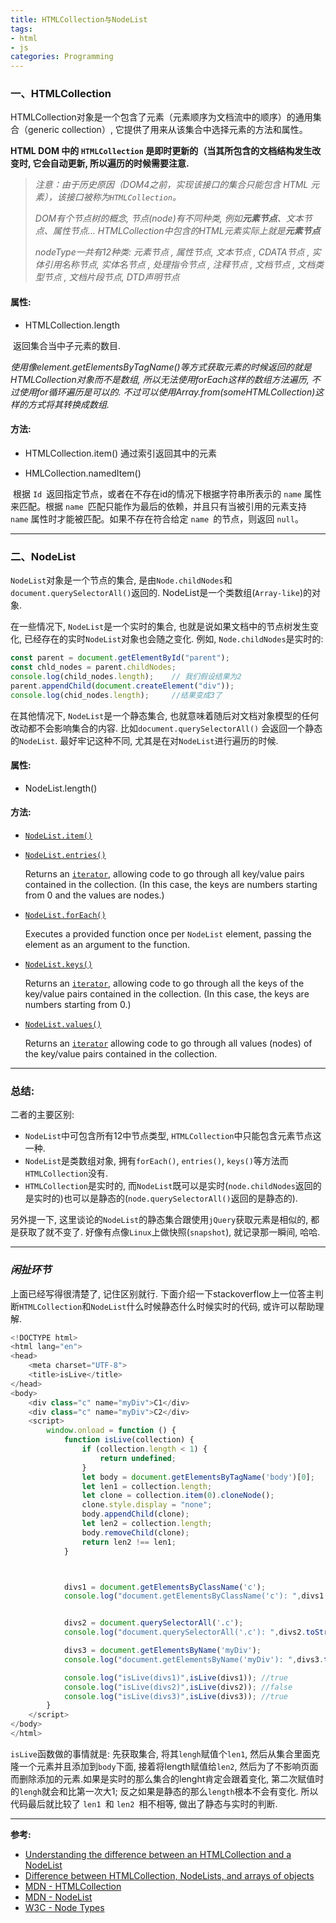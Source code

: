 ```yaml
---
title: HTMLCollection与NodeList
tags: 
- html
- js
categories: Programming
---
```


###	**一、HTMLCollection**

HTMLCollection对象是一个包含了元素（元素顺序为文档流中的顺序）的通用集合（generic collection）, 它提供了用来从该集合中选择元素的方法和属性。

**HTML DOM 中的 `HTMLCollection` 是即时更新的（当其所包含的文档结构发生改变时, 它会自动更新, 所以遍历的时候需要注意.**

> *注意：由于历史原因（DOM4之前，实现该接口的集合只能包含 HTML 元素），该接口被称为`HTMLCollection`。*
>
> *DOM有个节点树的概念, 节点(node)有不同种类, 例如**元素节点**、文本节点、属性节点... HTMLCollection中包含的HTML元素实际上就是**元素节点***
>
> *nodeType一共有12种类: 元素节点 , 属性节点, 文本节点 , CDATA节点 , 实体引用名称节点, 实体名节点 , 处理指令节点 , 注释节点 , 文档节点 , 文档类型节点 , 文档片段节点, DTD声明节点*             

####	**属性:**	

+ HTMLCollection.length	

​		返回集合当中子元素的数目.

*使用像element.getElementsByTagName()等方式获取元素的时候返回的就是HTMLCollection对象而不是数组, 所以无法使用forEach这样的数组方法遍历, 不过使用for循环遍历是可以的. 不过可以使用Array.from(someHTMLCollection)这样的方式将其转换成数组.*

#### **方法:**

- HTMLCollection.item()	通过索引返回其中的元素

+ HMLCollection.namedItem()

​		根据 `Id `返回指定节点，或者在不存在id的情况下根据字符串所表示的 `name` 属性来匹配。根据 `name `匹配只能作为最后的依赖，并且只有当被引用的元素支持 `name` 属性时才能被匹配。如果不存在符合给定 `name `的节点，则返回 `null`。

--------

###	**二、NodeList**

`NodeList`对象是一个节点的集合, 是由`Node.childNodes`和`document.querySelectorAll()`返回的. NodeList是一个类数组(`Array-like`)的对象.

在一些情况下, `NodeList`是一个实时的集合, 也就是说如果文档中的节点树发生变化, 已经存在的实时`NodeList`对象也会随之变化. 例如, `Node.childNodes`是实时的:

```javascript
const parent = document.getElementById("parent");
const chld_nodes = parent.childNodes;
console.log(child_nodes.length);	// 我们假设结果为2
parent.appendChild(document.createElement("div"));	
console.log(chid_nodes.length);		//结果变成3了
```

在其他情况下, `NodeList`是一个静态集合, 也就意味着随后对文档对象模型的任何改动都不会影响集合的内容. 比如`document.querySelectorAll()` 会返回一个静态的`NodeList`. 最好牢记这种不同, 尤其是在对`NodeList`进行遍历的时候.

#### **属性:**

+ NodeList.length()

#### **方法:**

- [`NodeList.item()`](https://developer.mozilla.org/zh-CN/docs/Web/API/NodeList/item)

- [`NodeList.entries()`](https://developer.mozilla.org/zh-CN/docs/Web/API/NodeList/entries)

    Returns an [`iterator`](https://developer.mozilla.org/zh-CN/docs/Web/JavaScript/Reference/Iteration_protocols), allowing code to go through all key/value pairs contained in the collection. (In this case, the keys are numbers starting from 0 and the values are nodes.)

- [`NodeList.forEach()`](https://developer.mozilla.org/zh-CN/docs/Web/API/NodeList/forEach)

    Executes a provided function once per `NodeList` element, passing the element as an argument to the function.

- [`NodeList.keys()`](https://developer.mozilla.org/zh-CN/docs/Web/API/NodeList/keys)

    Returns an [`iterator`](https://developer.mozilla.org/zh-CN/docs/Web/JavaScript/Reference/Iteration_protocols), allowing code to go through all the keys of the key/value pairs contained in the collection. (In this case, the keys are numbers starting from 0.)

- [`NodeList.values()`](https://developer.mozilla.org/zh-CN/docs/Web/API/NodeList/values)

    Returns an [`iterator`](https://developer.mozilla.org/zh-CN/docs/Web/JavaScript/Reference/Iteration_protocols) allowing code to go through all values (nodes) of the key/value pairs contained in the collection.
    
    

--------

### **总结:**

二者的主要区别:

+ `NodeList`中可包含所有12中节点类型, `HTMLCollection`中只能包含元素节点这一种.
+ `NodeList`是类数组对象, 拥有`forEach()`, `entries()`, `keys()`等方法而`HTMLCollection`没有.
+ `HTMLCollection`是实时的, 而`NodeList`既可以是实时(`node.childNodes`返回的是实时的)也可以是静态的(`node.querySelectorAll()`返回的是静态的).

另外提一下, 这里谈论的`NodeList`的静态集合跟使用`jQuery`获取元素是相似的, 都是获取了就不变了. 好像有点像`Linux`上做快照(`snapshot`), 就记录那一瞬间, 哈哈.

--------

### ***闲扯环节***

上面已经写得很清楚了, 记住区别就行. 下面介绍一下stackoverflow上一位答主判断`HTMLCollection`和`NodeList`什么时候静态什么时候实时的代码, 或许可以帮助理解.

```javascript
<!DOCTYPE html>
<html lang="en">
<head>
    <meta charset="UTF-8">
    <title>isLive</title>
</head>
<body>
    <div class="c" name="myDiv">C1</div>
    <div class="c" name="myDiv">C2</div>
    <script>
        window.onload = function () {
            function isLive(collection) {
                if (collection.length < 1) {
                    return undefined; 
                }
                let body = document.getElementsByTagName('body')[0];
                let len1 = collection.length;
                let clone = collection.item(0).cloneNode();
                clone.style.display = "none";
                body.appendChild(clone);
                let len2 = collection.length;
                body.removeChild(clone);
                return len2 !== len1;
            }



            divs1 = document.getElementsByClassName('c');
            console.log("document.getElementsByClassName('c'): ",divs1.toString()); //"[object HTMLCollection]"


            divs2 = document.querySelectorAll('.c');
            console.log("document.querySelectorAll('.c'): ",divs2.toString()); //"[object NodeList]"

            divs3 = document.getElementsByName('myDiv');
            console.log("document.getElementsByName('myDiv'): ",divs3.toString()); //"[object NodeList"]

            console.log("isLive(divs1)",isLive(divs1)); //true
            console.log("isLive(divs2)",isLive(divs2)); //false
            console.log("isLive(divs3)",isLive(divs3)); //true
        }
    </script>
</body>
</html>
```

`isLive`函数做的事情就是: 先获取集合,  将其`lengh`赋值个`len1`, 然后从集合里面克隆一个元素并且添加到`body`下面, 接着将length赋值给`len2`, 然后为了不影响页面而删除添加的元素.如果是实时的那么集合的lenght肯定会跟着变化, 第二次赋值时的`lengh`就会和比第一次大1; 反之如果是静态的那么`length`根本不会有变化. 所以代码最后就比较了 `len1 `和 `len2 `相不相等, 做出了静态与实时的判断.

--------

**参考:**

+ [Understanding the difference between an HTMLCollection and a NodeList](https://teamtreehouse.com/community/understanding-the-difference-between-an-htmlcollection-and-a-nodelist)
+ [Difference between HTMLCollection, NodeLists, and arrays of objects](https://stackoverflow.com/questions/15763358/difference-between-htmlcollection-nodelists-and-arrays-of-objects)
+ [MDN \- HTMLCollection](https://developer.mozilla.org/en-US/docs/Web/API/HTMLCollection)
+ [MDN \- NodeList](https://developer.mozilla.org/en-US/docs/Web/API/NodeList)
+ [W3C \- Node Types](https://www.w3school.com.cn/jsref/prop_node_nodetype.asp)